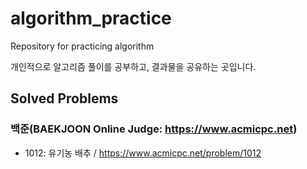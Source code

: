 # algorithm_practice
Repository for practicing algorithm

개인적으로 알고리즘 풀이를 공부하고, 결과물을 공유하는 곳입니다.


## Solved Problems

### 백준(BAEKJOON Online Judge: https://www.acmicpc.net)

* 1012: 유기농 배추 / https://www.acmicpc.net/problem/1012
